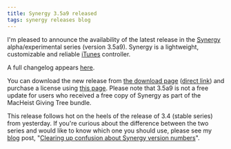 ```yaml
---
title: Synergy 3.5a9 released
tags: synergy releases blog
---
```


I'm pleased to announce the availability of the latest release in the [Synergy](/wiki/Synergy) alpha/experimental series (version 3.5a9). Synergy is a lightweight, customizable and reliable [iTunes](/wiki/iTunes) controller.

A full changelog appears [here](http://wincent.dev/a/products/synergy-classic/history/#3.5a9).

You can download the new release from [the download page](http://wincent.dev/a/products/synergy-classic/download/) ([direct link](http://wincent.dev/download.php?item=SynergyBeta.zip)) and purchase a license using [this page](https://wincent.dev/a/products/synergy-classic/purchase/). Please note that 3.5a9 is not a free update for users who received a free copy of Synergy as part of the MacHeist Giving Tree bundle.

This release follows hot on the heels of the release of 3.4 (stable series) from yesterday. If you're curious about the difference between the two series and would like to know which one you should use, please see my [blog](/blog) post, "[Clearing up confusion about Synergy version numbers](/blog/clearing-up-confusion-about-synergy-version-numbers)".
